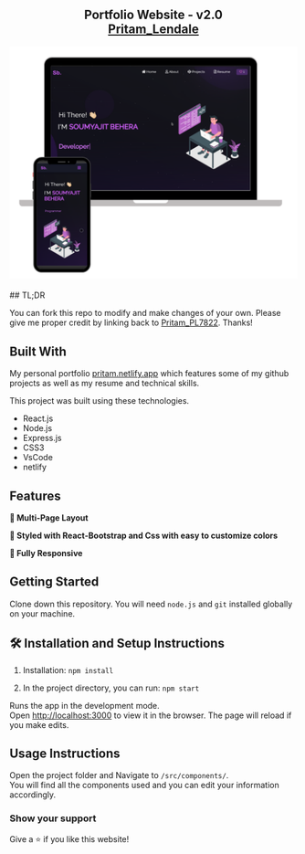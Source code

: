 <h2 align="center">
  Portfolio Website - v2.0<br/>
  <a href="https://68d1a2d92f3bbf7602ea7cab--portfolio-master-pritam.netlify.app/" target="_blank">Pritam_Lendale</a>
</h2>
<div align="center">
  <img alt="Demo" src="./Images/readme-img1.png" />
</div>

<br/>
## TL;DR

You can fork this repo to modify and make changes of your own. Please give me proper credit by linking back to [Pritam_PL7822](https://github.com/PL7822/Portfolio-master). Thanks!

## Built With

My personal portfolio <a href="https://68d1a2d92f3bbf7602ea7cab--portfolio-master-pritam.netlify.app/" target="_blank">pritam.netlify.app</a> which features some of my github projects as well as my resume and technical skills.<br/>

This project was built using these technologies.

- React.js
- Node.js
- Express.js
- CSS3
- VsCode
- netlify

## Features

**📖 Multi-Page Layout**

**🎨 Styled with React-Bootstrap and Css with easy to customize colors**

**📱 Fully Responsive**

## Getting Started

Clone down this repository. You will need `node.js` and `git` installed globally on your machine.

## 🛠 Installation and Setup Instructions

1. Installation: `npm install`

2. In the project directory, you can run: `npm start`

Runs the app in the development mode.\
Open [http://localhost:3000](http://localhost:3000) to view it in the browser.
The page will reload if you make edits.

## Usage Instructions

Open the project folder and Navigate to `/src/components/`. <br/>
You will find all the components used and you can edit your information accordingly.

### Show your support

Give a ⭐ if you like this website!


